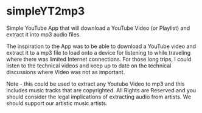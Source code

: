 # simpleYT2mp3
Simple YouTube App that will download a YouTube Video (or Playlist) and extract it into mp3 audio files.

The inspiration to the App was to be able to download a YouTube video and extract it to a mp3 file to load onto a device for listening to while traveling where there was limited Internet connections. For those long trips, I could listen to the technical videos and keep up to date on the technical discussions where Video was not as important.

Note - this could be used to extract any Youtube Video to mp3 and this includes music tracks that are copyrighted. All Rights are Reserved and you should consider the legal implications of extracting audio from artists. We should support our artistic music artists.
